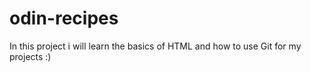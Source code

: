 # odin-recipes
In this project i will learn the basics of HTML and how to use Git for my projects :)